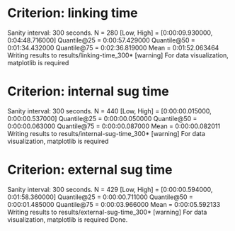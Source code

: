 
# Criterion:  linking time

Sanity interval: 300 seconds.
N = 280
[Low, High] = [0:00:09.930000, 0:04:48.716000]
Quantile@25 = 0:00:57.429000
Quantile@50 = 0:01:34.432000
Quantile@75 = 0:02:36.819000
Mean =  0:01:52.063464
Writing results to results/linking-time_300*
[warning] For data visualization, matplotlib is required

# Criterion:  internal sug time

Sanity interval: 300 seconds.
N = 440
[Low, High] = [0:00:00.015000, 0:00:00.537000]
Quantile@25 = 0:00:00.050000
Quantile@50 = 0:00:00.063000
Quantile@75 = 0:00:00.087000
Mean =  0:00:00.082011
Writing results to results/internal-sug-time_300*
[warning] For data visualization, matplotlib is required

# Criterion:  external sug time

Sanity interval: 300 seconds.
N = 429
[Low, High] = [0:00:00.594000, 0:01:58.360000]
Quantile@25 = 0:00:00.711000
Quantile@50 = 0:00:01.485000
Quantile@75 = 0:00:03.966000
Mean =  0:00:05.592133
Writing results to results/external-sug-time_300*
[warning] For data visualization, matplotlib is required
Done.
